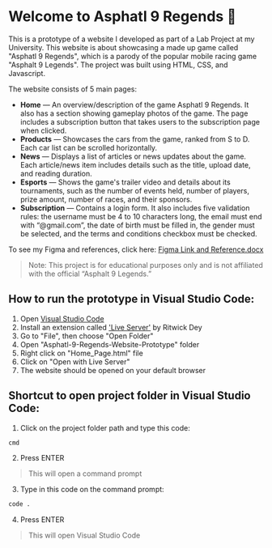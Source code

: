 # Welcome to Asphatl 9 Regends 🚗
This is a prototype of a website I developed as part of a Lab Project at my University. This website is about showcasing a made up game called "Asphatl 9 Regends", 
which is a parody of the popular mobile racing game "Asphalt 9 Legends". The project was built using HTML, CSS, and Javascript.

The website consists of 5 main pages:
- **Home** — An overview/description of the game Asphatl 9 Regends. It also has a section showing gameplay photos of the game. The page includes a subscription button that takes users to the subscription page when clicked.  
- **Products** — Showcases the cars from the game, ranked from S to D. Each car list can be scrolled horizontally. 
- **News** — Displays a list of articles or news updates about the game. Each article/news item includes details such as the title, upload date, and reading duration. 
- **Esports** — Shows the game's trailer video and details about its tournaments, such as the number of events held, number of players, prize amount, number of races, and their sponsors.  
- **Subscription** — Contains a login form. It also includes five validation rules: the username must be 4 to 10 characters long, the email must end with “@gmail.com”, the date of birth must be filled in, the gender must be selected, and the terms and conditions checkbox must be checked.

To see my Figma and references, click here:
[Figma Link and Reference.docx](https://github.com/user-attachments/files/21333622/Figma.Link.and.Reference.docx)


> Note: This project is for educational purposes only and is not affiliated with the official “Asphalt 9 Legends.”

## How to run the prototype in Visual Studio Code:
1. Open [Visual Studio Code](https://code.visualstudio.com/)
2. Install an extension called ['Live Server'](https://marketplace.visualstudio.com/items?itemName=ritwickdey.LiveServer) by Ritwick Dey
3. Go to "File", then choose "Open Folder"
4. Open "Asphatl-9-Regends-Website-Prototype" folder
5. Right click on "Home_Page.html" file
6. Click on "Open with Live Server"
7. The website should be opened on your default browser


## Shortcut to open project folder in Visual Studio Code:
1. Click on the project folder path and type this code:
```bash
cmd
```
2. Press ENTER
> This will open a command prompt

3. Type in this code on the command prompt:
```bash
code .
```
4. Press ENTER
> This will open Visual Studio Code
